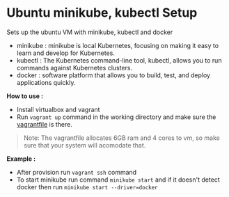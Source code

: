 # Ubuntu minikube, kubectl Setup  

Sets up the ubuntu VM with minikube, kubectl and docker  

* minikube : minikube is local Kubernetes, focusing on making it easy to learn and develop for Kubernetes.      
* kubectl : The Kubernetes command-line tool, kubectl, allows you to run commands against Kubernetes clusters.   
* docker : software platform that allows you to build, test, and deploy applications quickly.   


__How to use :__   

* Install virtualbox and vagrant
* Run `vagrant up` command in the working directory and make sure the [vagrantfile](Vagrantfile) is there.  

> Note: The vagrantfile allocates 6GB ram and 4 cores to vm, so make sure that your system will acomodate that.   

__Example :__  

* After provision run `vagrant ssh` command
* To start minikube run command `minikube start` and if it doesn't  detect docker then run `minikube start --driver=docker`

